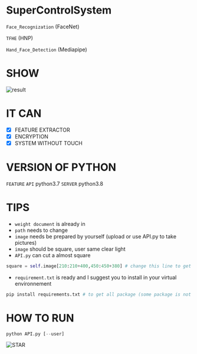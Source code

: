 # SuperControlSystem
`Face_Recognization` (FaceNet) 

`TFHE` (HNP) 

`Hand_Face_Detection` (Mediapipe)
# SHOW
![result](https://raw.githubusercontent.com/liziyu0104/SuperControlSystem/main/SHOW_IMAGE/result.png)


# IT CAN
- [X] FEATURE EXTRACTOR
- [X] ENCRYPTION
- [X] SYSTEM WITHOUT TOUCH

# VERSION OF PYTHON
`FEATURE` `API` python3.7
`SERVER` python3.8

# TIPS
* `weight document` is already in
* `path` needs to change 
* `image` needs be prepared by yourself (upload or use API.py to take pictures)
* `image` should be square, user same clear light 
* `API.py` can cut a almost square
```python
square = self.image[210:210+400,450:450+380] # change this line to get perfect square
```
* `requirement.txt` is ready and I suggest you to install in your virtual environnement
```python
pip install requirements.txt # to get all package (some package is not necessaire)
```
# HOW TO RUN
```python
python API.py [--user]
```
![STAR](https://raw.githubusercontent.com/liziyu0104/SuperControlSystem/main/SHOW_IMAGE/star.svg)

